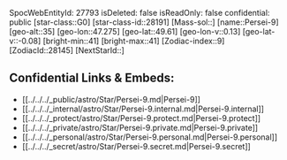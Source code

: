﻿---
location: [49.61,47.275,35]
type: Star
tags:
- astro/Star

---
SpocWebEntityId: 27793
isDeleted: false
isReadOnly: false
confidential: public
[star-class::G0]
[star-class-id::28191]
[Mass-sol::]
[name::Persei-9]
[geo-alt::35]
[geo-lon::47.275]
[geo-lat::49.61]
[geo-lon-v::0.13]
[geo-lat-v::-0.08]
[bright-min::41]
[bright-max::41]
[Zodiac-index::9]
[ZodiacId::28145]
[NextStarId::]



## Confidential Links & Embeds: 
- [[../../../_public/astro/Star/Persei-9.md|Persei-9]] 
- [[../../../_internal/astro/Star/Persei-9.internal.md|Persei-9.internal]] 
- [[../../../_protect/astro/Star/Persei-9.protect.md|Persei-9.protect]] 
- [[../../../_private/astro/Star/Persei-9.private.md|Persei-9.private]] 
- [[../../../_personal/astro/Star/Persei-9.personal.md|Persei-9.personal]] 
- [[../../../_secret/astro/Star/Persei-9.secret.md|Persei-9.secret]] 
